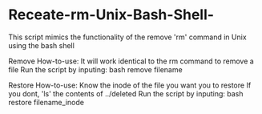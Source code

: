 # Receate-rm-Unix-Bash-Shell-
This script mimics the functionality of the remove 'rm' command in Unix using the bash shell

Remove 
How-to-use:
  It will work identical to the rm command to remove a file 
  Run the script by inputing: 
    bash remove filename
  
Restore
How-to-use:
  Know the inode of the file you want you to restore
  If you dont, 'ls' the contents of ../deleted
  Run the script by inputing: 
    bash restore filename_inode

